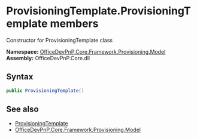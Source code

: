 # ProvisioningTemplate.ProvisioningTemplate members 
 Constructor for ProvisioningTemplate class   

**Namespace:** [OfficeDevPnP.Core.Framework.Provisioning.Model](OfficeDevPnP.Core.Framework.Provisioning.Model.md)  
**Assembly:** OfficeDevPnP.Core.dll  
## Syntax
```C#
public ProvisioningTemplate()
```
## See also
- [ProvisioningTemplate](OfficeDevPnP.Core.Framework.Provisioning.Model.ProvisioningTemplate.md)
- [OfficeDevPnP.Core.Framework.Provisioning.Model](OfficeDevPnP.Core.Framework.Provisioning.Model.md)
